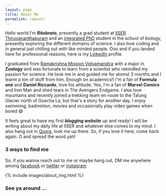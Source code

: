 ```yaml
---
layout: page
title: About Me
permalink: /about/
---
```


Hello world I'm ***Ritobrato***, presently a grad student at [IISER Thiruvananthapuram][iisertvm] and an [integrated PhD][iphd] student in the school of biology, presently exploring the different domains of science. I also love coding and in general just chilling out with like minded people. Ooo and if you landed here for professional reasons, here is my [LinkedIn][ld] profile.

I graduated from [Ramakrishna Mission Vidyamandira][rkmv] with a major in **Zoology** and was fortunate to learn from a scientist who rekindled my passion for science. He took me in and guided me for alomst 3 months and I learnt a ton of stuff from him. Enough on academics!! I'm a fan of **Formula one** and **Daniel Riccardo**, love his attitude. Yes, I'm a fan of **Marvel Comics** and Iron Man and shed tears in The Avengers Endgame. I also love mountains and recently joined a trekking team en-route to the Talung Glacier north of Goecha La, but that's a story for another day. I enjoy swimming, badminton, movies and occasionally play video games when bored 😅

It feels great to have my first ***blogging website*** up and ready! I will be writing about my daily life at IISER and whatever else comes to my mind. I also hang out in [Quora][quora], look me up there. So, if you love it here, come back again. O and spread the word yah!

### 3 ways to find me

So, if you wanna reach out to me or maybe hang out, DM me anywhere among [facebook][fb] or [twitter][tw] or [instagram][insta]

{% include images/about_img.html %}

### See ya around ...

[iisertvm]: https://www.iisertvm.ac.in/
[iphd]: https://www.iisertvm.ac.in/pages/iphd_programme
[rkmv]: http://vidyamandira.ac.in/
[ld]: https://www.linkedin.com/in/ritobrato-chatterjee-7424521a8/
[quora]: https://www.quora.com/profile/Ritobrato-Chatterjee
[fb]: https://www.facebook.com/ritobrato.chatterjee.1/
[tw]: https://twitter.com/Ritochatt1
[insta]: https://www.instagram.com/ritobratochatterjee/
